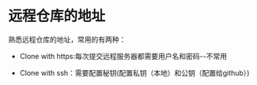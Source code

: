 # 远程仓库的地址

熟悉远程仓库的地址，常用的有两种：

* Clone with https:每次提交远程服务器都需要用户名和密码--不常用

* Clone with ssh：需要配置秘钥(配置私钥（本地）和公钥（配置给github）)
